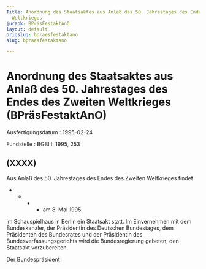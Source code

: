 ```yaml
---
Title: Anordnung des Staatsaktes aus Anlaß des 50. Jahrestages des Endes des Zweiten
  Weltkrieges
jurabk: BPräsFestaktAnO
layout: default
origslug: bpraesfestaktano
slug: bpraesfestaktano

---
```


# Anordnung des Staatsaktes aus Anlaß des 50. Jahrestages des Endes des Zweiten Weltkrieges (BPräsFestaktAnO)

Ausfertigungsdatum
:   1995-02-24

Fundstelle
:   BGBl I: 1995, 253



## (XXXX)

Aus Anlaß des 50. Jahrestages des Endes des Zweiten Weltkrieges findet

*
    *
        *
            *   am 8. Mai 1995












im Schauspielhaus in Berlin ein Staatsakt statt.
Im Einvernehmen mit dem Bundeskanzler, der Präsidentin des Deutschen
Bundestages, dem Präsidenten des Bundesrates und der Präsidentin des
Bundesverfassungsgerichts wird die Bundesregierung gebeten, den
Staatsakt vorzubereiten.

Der Bundespräsident


